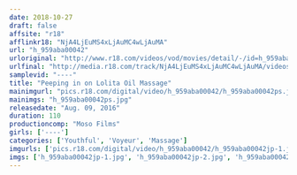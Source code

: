 ```yaml
---
date: 2018-10-27
draft: false
affsite: "r18"
afflinkr18: "NjA4LjEuMS4xLjAuMC4wLjAuMA"
url: "h_959aba00042"
urloriginal: "http://www.r18.com/videos/vod/movies/detail/-/id=h_959aba00042"
urlfinal: "http://media.r18.com/track/NjA4LjEuMS4xLjAuMC4wLjAuMA/videos/vod/movies/detail/-/id=h_959aba00042"
samplevid: "----"
title: "Peeping in on Lolita Oil Massage"
mainimgurl: "pics.r18.com/digital/video/h_959aba00042/h_959aba00042ps.jpg"
mainimgs: "h_959aba00042ps.jpg"
releasedate: "Aug. 09, 2016"
duration: 110
productioncomp: "Moso Films"
girls: ['----']
categories: ['Youthful', 'Voyeur', 'Massage']
imgurls: ['pics.r18.com/digital/video/h_959aba00042/h_959aba00042jp-1.jpg', 'pics.r18.com/digital/video/h_959aba00042/h_959aba00042jp-2.jpg', 'pics.r18.com/digital/video/h_959aba00042/h_959aba00042jp-3.jpg', 'pics.r18.com/digital/video/h_959aba00042/h_959aba00042jp-4.jpg', 'pics.r18.com/digital/video/h_959aba00042/h_959aba00042jp-5.jpg', 'pics.r18.com/digital/video/h_959aba00042/h_959aba00042jp-6.jpg', 'pics.r18.com/digital/video/h_959aba00042/h_959aba00042jp-7.jpg', 'pics.r18.com/digital/video/h_959aba00042/h_959aba00042jp-8.jpg', 'pics.r18.com/digital/video/h_959aba00042/h_959aba00042jp-9.jpg', 'pics.r18.com/digital/video/h_959aba00042/h_959aba00042jp-10.jpg', 'pics.r18.com/digital/video/h_959aba00042/h_959aba00042jp-11.jpg', 'pics.r18.com/digital/video/h_959aba00042/h_959aba00042jp-12.jpg', 'pics.r18.com/digital/video/h_959aba00042/h_959aba00042jp-13.jpg', 'pics.r18.com/digital/video/h_959aba00042/h_959aba00042jp-14.jpg', 'pics.r18.com/digital/video/h_959aba00042/h_959aba00042jp-15.jpg', 'pics.r18.com/digital/video/h_959aba00042/h_959aba00042jp-16.jpg', 'pics.r18.com/digital/video/h_959aba00042/h_959aba00042jp-17.jpg', 'pics.r18.com/digital/video/h_959aba00042/h_959aba00042jp-18.jpg', 'pics.r18.com/digital/video/h_959aba00042/h_959aba00042jp-19.jpg', 'pics.r18.com/digital/video/h_959aba00042/h_959aba00042jp-20.jpg']
imgs: ['h_959aba00042jp-1.jpg', 'h_959aba00042jp-2.jpg', 'h_959aba00042jp-3.jpg', 'h_959aba00042jp-4.jpg', 'h_959aba00042jp-5.jpg', 'h_959aba00042jp-6.jpg', 'h_959aba00042jp-7.jpg', 'h_959aba00042jp-8.jpg', 'h_959aba00042jp-9.jpg', 'h_959aba00042jp-10.jpg', 'h_959aba00042jp-11.jpg', 'h_959aba00042jp-12.jpg', 'h_959aba00042jp-13.jpg', 'h_959aba00042jp-14.jpg', 'h_959aba00042jp-15.jpg', 'h_959aba00042jp-16.jpg', 'h_959aba00042jp-17.jpg', 'h_959aba00042jp-18.jpg', 'h_959aba00042jp-19.jpg', 'h_959aba00042jp-20.jpg']
---
```

